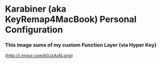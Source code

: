 # Karabiner (aka KeyRemap4MacBook) Personal Configuration

### This image sums of my custom Function Layer (via Hyper Key)
(http://i.imgur.com/k0JzAxN.png)

